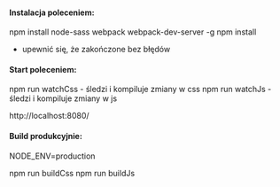 #### Instalacja poleceniem:

npm install node-sass webpack webpack-dev-server -g
npm install 
+ upewnić się, że zakończone bez błędów


#### Start poleceniem:

npm run watchCss	- śledzi i kompiluje zmiany w css
npm run watchJs		- śledzi i kompiluje zmiany w js

http://localhost:8080/


#### Build produkcyjnie:

NODE_ENV=production

npm run buildCss
npm run buildJs




